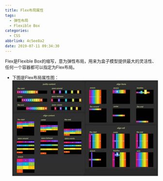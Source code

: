 ```yaml
---
title: Flex布局属性
tags:
  - 弹性布局
  - Flexible Box
categories:
  - CSS
abbrlink: 4c5ee8a2
date: 2019-07-11 09:34:30
---
```



Flex是Flexible Box的缩写，意为弹性布局，用来为盒子模型提供最大的灵活性、任何一个容器都可以指定为Flex布局。

- 下图是Flex布局属性图：
![Flex布局属性图](/assets/blogImg/flexLayoutAttribute.jpg)